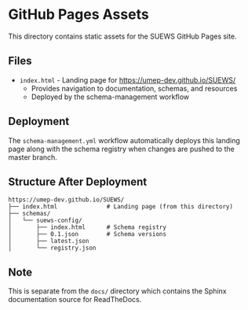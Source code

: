 # GitHub Pages Assets

This directory contains static assets for the SUEWS GitHub Pages site.

## Files

- `index.html` - Landing page for https://umep-dev.github.io/SUEWS/
  - Provides navigation to documentation, schemas, and resources
  - Deployed by the schema-management workflow

## Deployment

The `schema-management.yml` workflow automatically deploys this landing page along with the schema registry when changes are pushed to the master branch.

## Structure After Deployment

```
https://umep-dev.github.io/SUEWS/
├── index.html              # Landing page (from this directory)
├── schemas/                
│   └── suews-config/
│       ├── index.html      # Schema registry
│       ├── 0.1.json        # Schema versions
│       ├── latest.json     
│       └── registry.json   
```

## Note

This is separate from the `docs/` directory which contains the Sphinx documentation source for ReadTheDocs.